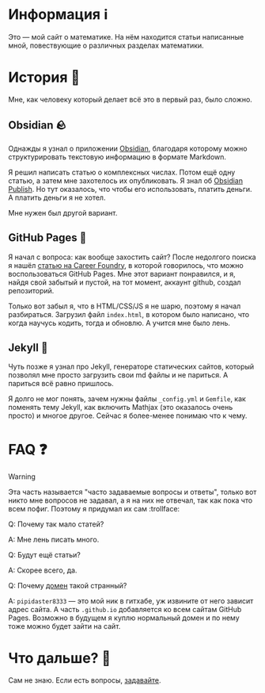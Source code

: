 # Информация ℹ️
Это — мой сайт о математике. На нём находится статьи написанные мной, повествующие о различных разделах математики.
# История 📖
Мне, как человеку который делает всё это в первый раз, было сложно.
## Obsidian 🪨
Однажды я узнал о приложении [Obsidian](https://obsidian.md), благодаря которому можно структурировать текстовую информацию в формате Markdown. 

Я решил написать статью о комплексных числах. Потом ещё одну статью, а затем мне захотелось их опубликовать. Я знал об [Obsidian Publish](https://obsidian.md/publish). Но тут оказалось, что чтобы его использовать, платить деньги. А платить деньги я не хотел.

Мне нужен был другой вариант.
## GitHub Pages 📃
Я начал с вопроса: как вообще захостить сайт? После недолгого поиска я нашёл [статью на Career Foundry](https://careerfoundry.com/en/blog/web-development/how-to-host-a-website-for-free/), в которой говорилось, что можно воспользоваться GitHub Pages. Мне этот вариант понравился, и я, найдя свой забытый и пустой, на тот момент, аккаунт github, создал репозиторий.

Только вот забыл я, что в HTML/CSS/JS я не шарю, поэтому я начал разбираться. Загрузил файл `index.html`, в котором было написано, что когда научусь кодить, тогда и обновлю. А учится мне было лень.
## Jekyll 🧪
Чуть позже я узнал про Jekyll, генераторе статических сайтов, который позволял мне просто загрузить свои md файлы и не париться. А париться всё равно пришлось.

Я долго не мог понять, зачем нужны файлы `_config.yml` и `Gemfile`, как поменять тему Jekyll, как включить Mathjax (это оказалось очень просто) и многое другое. Сейчас я более-менее понимаю что к чему.
# FAQ ❓
> [!WARNING]
> Эта часть называется "часто задаваемые вопросы и ответы", только вот никто мне вопросов не задавал, а я на них не отвечал, так как пока что всем пофиг. Поэтому я придумал их сам :trollface:

Q: Почему так мало статей?

A: Мне лень писать много.


Q: Будут ещё статьи?

A: Скорее всего, да.


Q: Почему [домен](https://pipidaster8333.github.io) такой странный?

A: `pipidaster8333` — это мой ник в гитхабе, уж извините от него зависит адрес сайта. А часть `.github.io` добавляется ко всем сайтам GitHub Pages. Возможно в будущем я куплю нормальный домен и по нему тоже можно будет зайти на сайт.
# Что дальше? 🔮
Сам не знаю. Если есть вопросы, <a href="mailto:matvejrykov741@gmail.com">задавайте</a>.
